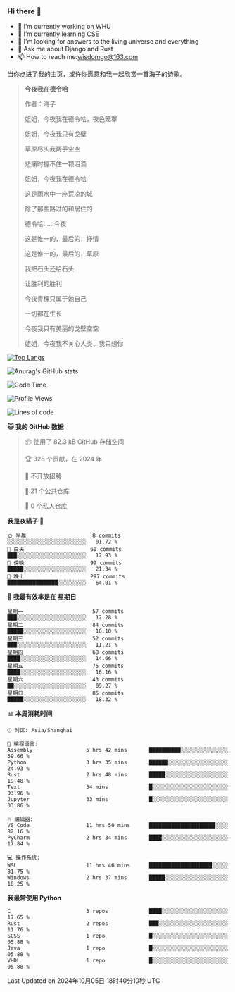 ### Hi there 👋



- 🔭 I’m currently working on WHU
- 🌱 I’m currently learning CSE
- 🤔 I'm looking for answers to the living universe and everything
- 💬 Ask me about Django and Rust
- 📫 How to reach me:wisdomgo@163.com

当你点进了我的主页，或许你愿意和我一起欣赏一首海子的诗歌。

>**今夜我在德令哈**
>
>作者：海子
>
>姐姐，今夜我在德令哈，夜色笼罩
>
>姐姐，今夜我只有戈壁
>
>草原尽头我两手空空
>
>悲痛时握不住一颗泪滴
>
>姐姐，今夜我在德令哈
>
>这是雨水中一座荒凉的城
>
>除了那些路过的和居住的
>
>德令哈......今夜
>
>这是惟一的，最后的，抒情
>
>这是惟一的，最后的，草原
>
>我把石头还给石头
>
>让胜利的胜利
>
>今夜青稞只属于她自己
>
>一切都在生长
>
>今夜我只有美丽的戈壁空空
>
>姐姐，今夜我不关心人类，我只想你



[![Top Langs](https://github-readme-stats.vercel.app/api/top-langs/?username=wisdomgo&theme=onedark)](https://github.com/anuraghazra/github-readme-stats)

![Anurag's GitHub stats](https://github-readme-stats.vercel.app/api?username=wisdomgo&hide=contribs,stars&theme=synthwave)

<!--START_SECTION:waka-->
![Code Time](http://img.shields.io/badge/Code%20Time-270%20hrs%2056%20mins-blue)

![Profile Views](http://img.shields.io/badge/%E4%B8%AA%E4%BA%BA%E8%B5%84%E6%96%99%E8%A7%82%E7%9C%8B%E6%AC%A1%E6%95%B0-8-blue)

![Lines of code](https://img.shields.io/badge/%E4%BB%8E%E3%80%8CHello%20World%E3%80%8D%E8%B5%B7%E6%88%91%E5%B7%B2%E7%BB%8F%E5%86%99%E4%BA%86-638.8%20thousand%20%E8%A1%8C%E4%BB%A3%E7%A0%81-blue)

**🐱 我的 GitHub 数据** 

> 📦  使用了 82.3 kB GitHub 存储空间 
 > 
> 🏆 328 个贡献，在 2024 年
 > 
> 🚫 不开放招聘
 > 
> 📜 21 个公共仓库 
 > 
> 🔑 0 个私人仓库 
 > 
**我是夜猫子 🦉** 

```text
🌞 早晨                     8 commits           ░░░░░░░░░░░░░░░░░░░░░░░░░   01.72 % 
🌆 白天                     60 commits          ███░░░░░░░░░░░░░░░░░░░░░░   12.93 % 
🌃 傍晚                     99 commits          █████░░░░░░░░░░░░░░░░░░░░   21.34 % 
🌙 晚上                     297 commits         ████████████████░░░░░░░░░   64.01 % 
```
📅 **我最有效率是在 星期日** 

```text
星期一                      57 commits          ███░░░░░░░░░░░░░░░░░░░░░░   12.28 % 
星期二                      84 commits          █████░░░░░░░░░░░░░░░░░░░░   18.10 % 
星期三                      52 commits          ███░░░░░░░░░░░░░░░░░░░░░░   11.21 % 
星期四                      68 commits          ████░░░░░░░░░░░░░░░░░░░░░   14.66 % 
星期五                      75 commits          ████░░░░░░░░░░░░░░░░░░░░░   16.16 % 
星期六                      43 commits          ██░░░░░░░░░░░░░░░░░░░░░░░   09.27 % 
星期日                      85 commits          █████░░░░░░░░░░░░░░░░░░░░   18.32 % 
```


📊 **本周消耗时间** 

```text
🕑︎ 时区: Asia/Shanghai

💬 编程语言: 
Assembly                 5 hrs 42 mins       ██████████░░░░░░░░░░░░░░░   39.66 % 
Python                   3 hrs 35 mins       ██████░░░░░░░░░░░░░░░░░░░   24.93 % 
Rust                     2 hrs 48 mins       █████░░░░░░░░░░░░░░░░░░░░   19.48 % 
Text                     34 mins             █░░░░░░░░░░░░░░░░░░░░░░░░   03.96 % 
Jupyter                  33 mins             █░░░░░░░░░░░░░░░░░░░░░░░░   03.86 % 

🔥 编辑器: 
VS Code                  11 hrs 50 mins      █████████████████████░░░░   82.16 % 
PyCharm                  2 hrs 34 mins       ████░░░░░░░░░░░░░░░░░░░░░   17.84 % 

💻 操作系统: 
WSL                      11 hrs 46 mins      ████████████████████░░░░░   81.75 % 
Windows                  2 hrs 37 mins       █████░░░░░░░░░░░░░░░░░░░░   18.25 % 
```

**我最常使用 Python** 

```text
C                        3 repos             ████░░░░░░░░░░░░░░░░░░░░░   17.65 % 
Rust                     2 repos             ███░░░░░░░░░░░░░░░░░░░░░░   11.76 % 
SCSS                     1 repo              █░░░░░░░░░░░░░░░░░░░░░░░░   05.88 % 
Java                     1 repo              █░░░░░░░░░░░░░░░░░░░░░░░░   05.88 % 
VHDL                     1 repo              █░░░░░░░░░░░░░░░░░░░░░░░░   05.88 % 
```




 Last Updated on 2024年10月05日 18时40分10秒 UTC
<!--END_SECTION:waka-->
